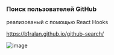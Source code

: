 ### Поиск пользователей GitHub  
реализованый с помощью React Hooks

https://b1ralan.github.io/github-search/


![image](https://user-images.githubusercontent.com/72562783/118269109-ba35fa00-b4d7-11eb-9ca2-634f641f9ae0.png)
